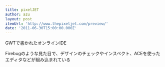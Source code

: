 ```yaml
---
title: pixelJET
author: azu
layout: post
itemUrl: 'http://www.thepixeljet.com/preview/'
date: '2011-06-30T15:00:00.000Z'
---
```

GWTで書かれたオンラインIDE

Firebugのような見た目で、デザインのチェックやインスペクト、ACEを使ったエディタなどが組み込まれている

